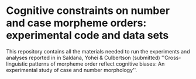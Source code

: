 # Cognitive constraints on number and case morpheme orders: experimental code and data sets

This repository contains all the materials needed to run the experiments and analyses reported in in Saldana, Yohei & Culbertson (submitted) ''Cross-linguistic patterns of morpheme order reflect cognitive biases: An experimental study of case and number morphology''.
